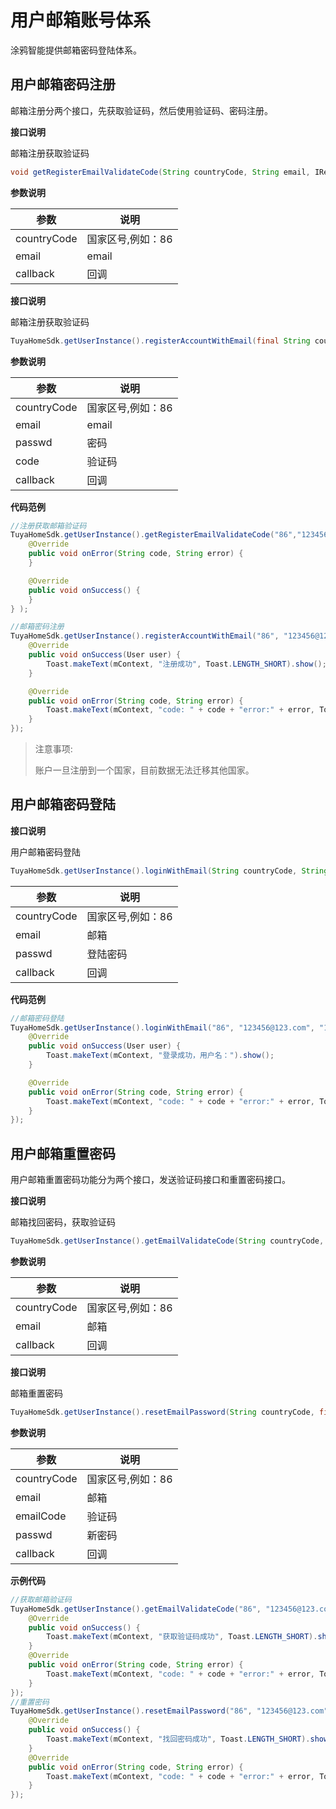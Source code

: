 # 用户邮箱账号体系
涂鸦智能提供邮箱密码登陆体系。
## 用户邮箱密码注册
邮箱注册分两个接口，先获取验证码，然后使用验证码、密码注册。

**接口说明**

邮箱注册获取验证码

```java
void getRegisterEmailValidateCode(String countryCode, String email, IResultCallback callback);
```

**参数说明**

| 参数        | 说明              |
| ----------- | ----------------- |
| countryCode | 国家区号,例如：86 |
| email       | email             |
| callback    | 回调              |

**接口说明**

邮箱注册获取验证码

```java
TuyaHomeSdk.getUserInstance().registerAccountWithEmail(final String countryCode, final String email, final String passwd, final String code, final IRegisterCallback callback);
```

**参数说明**

| 参数        | 说明              |
| ----------- | ----------------- |
| countryCode | 国家区号,例如：86 |
| email       | email             |
| passwd      | 密码              |
| code        | 验证码            |
| callback    | 回调              |

**代码范例**

```java
//注册获取邮箱验证码
TuyaHomeSdk.getUserInstance().getRegisterEmailValidateCode("86","123456@123.com",new IResultCallback() {
    @Override
    public void onError(String code, String error) {
    }

    @Override
    public void onSuccess() {
    }
} );

//邮箱密码注册
TuyaHomeSdk.getUserInstance().registerAccountWithEmail("86", "123456@123.com","123456","5723", new IRegisterCallback() {
    @Override
    public void onSuccess(User user) {
        Toast.makeText(mContext, "注册成功", Toast.LENGTH_SHORT).show();
    }

    @Override
    public void onError(String code, String error) {
        Toast.makeText(mContext, "code: " + code + "error:" + error, Toast.LENGTH_SHORT).show();
    }
});
```
> 注意事项:
>
>  账户一旦注册到一个国家，目前数据无法迁移其他国家。

## 用户邮箱密码登陆
**接口说明**

用户邮箱密码登陆

```java
TuyaHomeSdk.getUserInstance().loginWithEmail(String countryCode, String email, String passwd, final ILoginCallback callback);
```
| 参数        | 说明              |
| ----------- | ----------------- |
| countryCode | 国家区号,例如：86 |
| email       | 邮箱              |
| passwd      | 登陆密码          |
| callback    | 回调              |

**代码范例**

```java
//邮箱密码登陆
TuyaHomeSdk.getUserInstance().loginWithEmail("86", "123456@123.com", "123123", new ILoginCallback() {
    @Override
    public void onSuccess(User user) {
        Toast.makeText(mContext, "登录成功，用户名：").show();
    }

    @Override
    public void onError(String code, String error) {
        Toast.makeText(mContext, "code: " + code + "error:" + error, Toast.LENGTH_SHORT).show();
    }
});
```
## 用户邮箱重置密码
用户邮箱重置密码功能分为两个接口，发送验证码接口和重置密码接口。

**接口说明**

邮箱找回密码，获取验证码

```java
TuyaHomeSdk.getUserInstance().getEmailValidateCode(String countryCode, final String email, final IValidateCallback callback);
```
**参数说明**

| 参数        | 说明              |
| ----------- | ----------------- |
| countryCode | 国家区号,例如：86 |
| email       | 邮箱              |
| callback    | 回调              |

**接口说明**

邮箱重置密码

```java
TuyaHomeSdk.getUserInstance().resetEmailPassword(String countryCode, final String email, final String emailCode, final String passwd, final IResetPasswordCallback callback);
```

**参数说明**

| 参数        | 说明              |
| ----------- | ----------------- |
| countryCode | 国家区号,例如：86 |
| email       | 邮箱              |
| emailCode   | 验证码            |
| passwd      | 新密码            |
| callback    | 回调              |

**示例代码**

```java
//获取邮箱验证码
TuyaHomeSdk.getUserInstance().getEmailValidateCode("86", "123456@123.com", new IValidateCallback() {
    @Override
    public void onSuccess() {
        Toast.makeText(mContext, "获取验证码成功", Toast.LENGTH_SHORT).show();
    }
    @Override
    public void onError(String code, String error) {
        Toast.makeText(mContext, "code: " + code + "error:" + error, Toast.LENGTH_SHORT).show();
    }
});
//重置密码
TuyaHomeSdk.getUserInstance().resetEmailPassword("86", "123456@123.com", "123123"，"a12345", new IResetPasswordCallback() {
    @Override
    public void onSuccess() {
        Toast.makeText(mContext, "找回密码成功", Toast.LENGTH_SHORT).show();
    }
    @Override
    public void onError(String code, String error) {
        Toast.makeText(mContext, "code: " + code + "error:" + error, Toast.LENGTH_SHORT).show();
    }
});
```